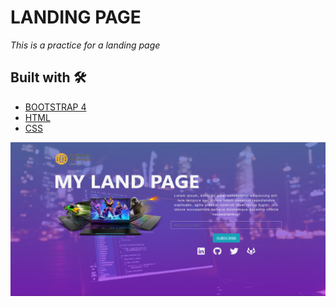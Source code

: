 # LANDING PAGE 
_This is a practice for a landing page_

## Built with 🛠️
* [BOOTSTRAP 4]()
* [HTML]()
* [CSS]()

![alt text](./img/landingpage.png)
